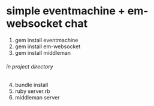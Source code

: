 # simple eventmachine + em-websocket chat
1. gem install eventmachine
2. gem install em-websocket
3. gem install middleman
###### in project directory
4. bundle install
5. ruby server.rb
6. middleman server

